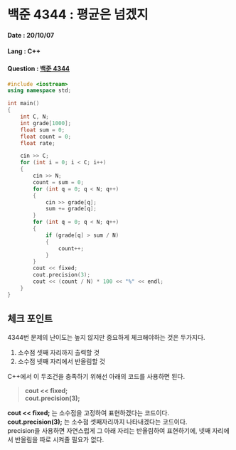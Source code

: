 # 백준 4344 : 평균은 넘겠지

#### Date : 20/10/07

#### Lang : C++ 

#### Question : [백준 4344](https://www.acmicpc.net/problem/4344)

```c++
#include <iostream>
using namespace std;

int main()
{
    int C, N;
    int grade[1000];
    float sum = 0;
    float count = 0;
    float rate;

    cin >> C;
    for (int i = 0; i < C; i++)
    {
        cin >> N;
        count = sum = 0;
        for (int q = 0; q < N; q++)
        {
            cin >> grade[q];
            sum += grade[q];
        }
        for (int q = 0; q < N; q++)
        {
            if (grade[q] > sum / N)
            {
                count++;
            }
        }
        cout << fixed;
        cout.precision(3);
        cout << (count / N) * 100 << "%" << endl;
    }
}
```



## 체크 포인트 

4344번 문제의 난이도는 높지 않지만 중요하게 체크해야하는 것은 두가지다.
1. 소수점 셋째 자리까지 출력할 것
2. 소수점 넷째 자리에서 반올림할 것

C++에서 이 두조건을 충족하기 위해선 아래의 코드를 사용하면 된다.  

>**cout << fixed;**  
>**cout.precision(3);**  

**cout << fixed;** 는 소수점을 고정하여 표현하겠다는 코드이다.  
**cout.precision(3);** 는 소수점 셋째자리까지 나타내겠다는 코드이다.  
precision을 사용하면 자연스럽게 그 아래 자리는 반올림하여 표현하기에, 넷째 자리에서 반올림을 따로 시켜줄 필요가 없다.

